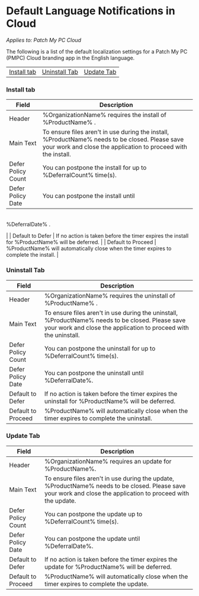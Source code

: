 # Default Language Notifications in Cloud

_Applies to: Patch My PC Cloud_

The following is a list of the default localization settings for a Patch My PC (PMPC) Cloud branding app in the English language.

|                                                                       |                                                                           |                                                                     |
| --------------------------------------------------------------------- | ------------------------------------------------------------------------- | ------------------------------------------------------------------- |
| [Install tab](default-language-notifications-in-cloud.md#install-tab) | [Uninstall Tab](default-language-notifications-in-cloud.md#uninstall-tab) | [Update Tab](default-language-notifications-in-cloud.md#update-tab) |

### Install tab

| Field              | Description                                                                                                                                                                |
| ------------------ | -------------------------------------------------------------------------------------------------------------------------------------------------------------------------- |
| Header             | %OrganizationName%&#xD; requires the install of %ProductName%&#xD;.                                                                                                        |
| Main Text          | To ensure files aren't in use during the install,&#xD; %ProductName%&#xD; needs to be closed. Please save your work and close the application to proceed with the install. |
| Defer Policy Count | You can postpone the install for up to&#xD; %DeferralCount% time(s).                                                                                                       |
| Defer Policy Date  | <p>You can postpone the install until<br>%DeferralDate%.</p>                                                                                                             |
| Default to Defer   | If no action is taken before the timer expires the install for %ProductName% will be deferred.                                                                             |
| Default to Proceed | %ProductName%&#xD; will automatically close when the timer expires to complete the install.                                                                                |

### Uninstall Tab

| Field              | Description                                                                                                                                                               |
| ------------------ | ------------------------------------------------------------------------------------------------------------------------------------------------------------------------- |
| Header             | %OrganizationName%&#xD; requires the uninstall of %ProductName%&#xD;.                                                                                                     |
| Main Text          | To ensure files aren't in use during the uninstall,&#xD; %ProductName% needs to be closed. Please save your work and close the application to proceed with the uninstall. |
| Defer Policy Count | You can postpone the uninstall for up to %DeferralCount% time(s).                                                                                                         |
| Defer Policy Date  | You can postpone the uninstall until %DeferralDate%.                                                                                                                      |
| Default to Defer   | If no action is taken before the timer expires the uninstall for %ProductName% will be deferred.                                                                          |
| Default to Proceed | %ProductName%&#xD; will automatically close when the timer expires to complete the uninstall.                                                                             |

### Update Tab

| Field              | Description                                                                                                                                                    |
| ------------------ | -------------------------------------------------------------------------------------------------------------------------------------------------------------- |
| Header             | %OrganizationName% requires an update for&#xD; %ProductName%.                                                                                                  |
| Main Text          | To ensure files aren't in use during the update, %ProductName% needs to be closed. Please save your work and close the application to proceed with the update. |
| Defer Policy Count | You can postpone the update up to %DeferralCount% time(s).                                                                                                     |
| Defer Policy Date  | You can postpone the update until&#xD; %DeferralDate%.                                                                                                         |
| Default to Defer   | If no action is taken before the timer expires the update for %ProductName% will be deferred.                                                                  |
| Default to Proceed | %ProductName%&#xD; will automatically close when the timer expires to complete the update.                                                                     |

